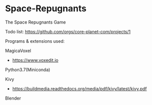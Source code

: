 # Space-Repugnants
The Space Repugnants Game

Todo list:
https://github.com/orgs/core-planet-com/projects/1

Programs & extensions used:

MagicaVoxel 
- https://www.voxedit.io

Python3.7(Miniconda)

Kivy 
- https://buildmedia.readthedocs.org/media/pdf/kivy/latest/kivy.pdf

Blender

